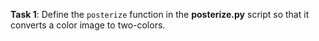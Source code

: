 **Task 1**: Define the `posterize` function in the **posterize.py** script so that it converts a color image to two-colors.

